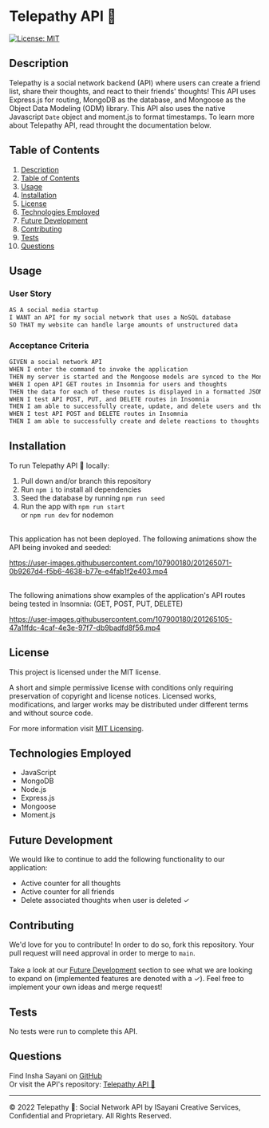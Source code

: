 # Telepathy API 💭
[![License: MIT](https://img.shields.io/badge/License-MIT-yellow.svg)](https://opensource.org/licenses/MIT)

## Description

Telepathy is a social network backend (API) where users can create a friend list, share their thoughts, and react to their friends' thoughts! This API uses Express.js for routing, MongoDB as the database, and Mongoose as the Object Data Modeling (ODM) library. This API also uses the native Javascript ``Date`` object and moment.js to format timestamps. To learn more about Telepathy API, read throught the documentation below.

## Table of Contents
1. [Description](#description)
2. [Table of Contents](#table-of-contents)
3. [Usage](#usage)
4. [Installation](#installation)
5. [License](#license)
6. [Technologies Employed](#technologies-employed)
7. [Future Development](#future-development)
8. [Contributing](#contributing)
9. [Tests](#tests)
10. [Questions](#questions)

## Usage
### User Story

```md
AS A social media startup
I WANT an API for my social network that uses a NoSQL database
SO THAT my website can handle large amounts of unstructured data
```

### Acceptance Criteria 

```md
GIVEN a social network API
WHEN I enter the command to invoke the application
THEN my server is started and the Mongoose models are synced to the MongoDB database
WHEN I open API GET routes in Insomnia for users and thoughts
THEN the data for each of these routes is displayed in a formatted JSON
WHEN I test API POST, PUT, and DELETE routes in Insomnia
THEN I am able to successfully create, update, and delete users and thoughts in my database
WHEN I test API POST and DELETE routes in Insomnia
THEN I am able to successfully create and delete reactions to thoughts and add and remove friends to a user’s friend list
```

## Installation
To run Telepathy API 💭 locally:

1. Pull down and/or branch this repository
2. Run ```npm i``` to install all dependencies
3. Seed the database by running ```npm run seed```
4. Run the app with ```npm run start``` </br> or ```npm run dev``` for nodemon
</br>
This application has not been deployed. The following animations show the API being invoked and seeded:

https://user-images.githubusercontent.com/107900180/201265071-0b9267d4-f5b6-4638-b77e-e4fab1f2e403.mp4


<br/>
The following animations show examples of the application's API routes being tested in Insomnia:
(GET, POST, PUT, DELETE)



https://user-images.githubusercontent.com/107900180/201265105-47a1ffdc-4caf-4e3e-97f7-db9badfd8f56.mp4




## License
This project is licensed under the MIT license.

A short and simple permissive license with conditions only requiring preservation of copyright and license notices. Licensed works, modifications, and larger works may be distributed under different terms and without source code.<p/>For more information visit [MIT Licensing](https://choosealicense.com/licenses/mit/).

## Technologies Employed
* JavaScript
* MongoDB
* Node.js
* Express.js
* Mongoose
* Moment.js

## Future Development
We would like to continue to add the following functionality to our application:
- Active counter for all thoughts
- Active counter for all friends
- Delete associated thoughts when user is deleted &check;

## Contributing
We'd love for you to contribute! In order to do so, fork this repository. Your pull request will need approval in order to merge to ```main```. <br/><br/> Take a look at our [Future Development](#future-development) section to see what we are looking to expand on (implemented features are denoted with a &check;). Feel free to implement your own ideas and merge request!

## Tests
No tests were run to complete this API.

## Questions
Find Insha Sayani on [GitHub](https://github.com/isayani)<br/>
Or visit the API's repository: [Telepathy API 💭](https://github.com/isayani/no-sql-social-network)

- - -
© 2022 Telepathy 💭: Social Network API by ISayani Creative Services, Confidential and Proprietary. All Rights Reserved.
